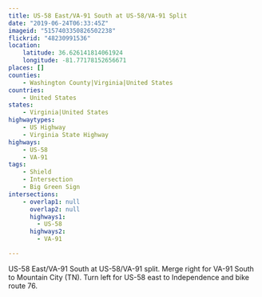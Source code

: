 ```yaml
---
title: US-58 East/VA-91 South at US-58/VA-91 Split
date: "2019-06-24T06:33:45Z"
imageid: "5157403350826502238"
flickrid: "48230991536"
location:
    latitude: 36.626141814061924
    longitude: -81.77178152656671
places: []
counties:
    - Washington County|Virginia|United States
countries:
    - United States
states:
    - Virginia|United States
highwaytypes:
    - US Highway
    - Virginia State Highway
highways:
    - US-58
    - VA-91
tags:
    - Shield
    - Intersection
    - Big Green Sign
intersections:
    - overlap1: null
      overlap2: null
      highways1:
        - US-58
      highways2:
        - VA-91

---
```

US-58 East/VA-91 South at US-58/VA-91 split.  Merge right for VA-91 South to Mountain City (TN).  Turn left for US-58 east to Independence and bike route 76.